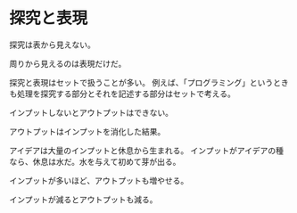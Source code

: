 # 探究と表現

探究は表から見えない。

周りから見えるのは表現だけだ。

探究と表現はセットで扱うことが多い。
例えば、「プログラミング」というときも処理を探究する部分とそれを記述する部分はセットで考える。

インプットしないとアウトプットはできない。

アウトプットはインプットを消化した結果。

アイデアは大量のインプットと休息から生まれる。
インプットがアイデアの種なら、休息は水だ。水を与えて初めて芽が出る。

インプットが多いほど、アウトプットも増やせる。

インプットが減るとアウトプットも減る。
